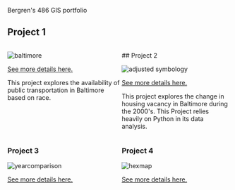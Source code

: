 Bergren's 486 GIS portfolio
## Project 1

<!--This is the first row of projects -->
<div style="display:table-row; width:100%; table-layout: fixed">
<div style="display: table-cell; width:370px; margin-right:3px" markdown="1">

![baltimore](https://user-images.githubusercontent.com/42807663/50261788-2336e780-03dc-11e9-8b37-fbfd27ca7d2a.jpg)


[See more details here.](https://bergren1.github.io/Project1/)

This project explores the availability of public transportation in Baltimore based on race.

</div>

<div style="display: table-cell; width:370px" markdown="1">
## Project 2 

![adjusted symbology](https://user-images.githubusercontent.com/42807663/50261794-27fb9b80-03dc-11e9-83fa-5f816453afe7.jpg)

[See more details here.](https://bergren1.github.io/Project1/)

This project explores the change in housing vacancy in Baltimore during the 2000's. This Project relies heavily on Python in its data analysis.
</div>
</div>

<!--This is the second row of projects -->
<div style="display:table-row; width:100%; table-layout: fixed">
<div style="display: table-cell; width:370px; margin-right:3px" markdown="1">

### Project 3 

![yearcomparison](https://user-images.githubusercontent.com/42807663/50261801-2f22a980-03dc-11e9-8b05-efd00f0ebb4d.PNG)

[See more details here.](https://bergren1.github.io/Project3/)

</div>

<div style="display: table-cell; width:370px" markdown="1">

### Project 4

![hexmap](https://user-images.githubusercontent.com/42807663/50261803-334ec700-03dc-11e9-8424-f475740057be.jpg)

[See more details here.](https://bergren1.github.io/Ges-486-Final-Project/)

</div>
</div>
